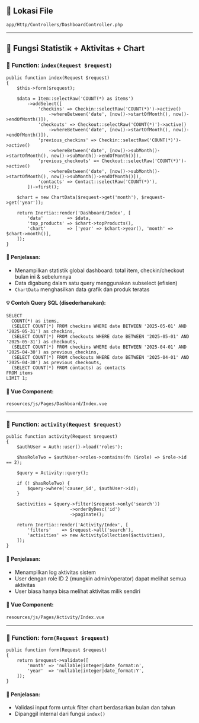 ## 📁 Lokasi File

`app/Http/Controllers/DashboardController.php`

- - -

## 🔹 Fungsi Statistik + Aktivitas + Chart

### 🔧 Function: `index(Request $request)`

```
public function index(Request $request)
{
    $this->form($request);

    $data = Item::selectRaw('COUNT(*) as items')
        ->addSelect([
            'checkins' => Checkin::selectRaw('COUNT(*)')->active()
                ->whereBetween('date', [now()->startOfMonth(), now()->endOfMonth()]),
            'checkouts' => Checkout::selectRaw('COUNT(*)')->active()
                ->whereBetween('date', [now()->startOfMonth(), now()->endOfMonth()]),
            'previous_checkins' => Checkin::selectRaw('COUNT(*)')->active()
                ->whereBetween('date', [now()->subMonth()->startOfMonth(), now()->subMonth()->endOfMonth()]),
            'previous_checkouts' => Checkout::selectRaw('COUNT(*)')->active()
                ->whereBetween('date', [now()->subMonth()->startOfMonth(), now()->subMonth()->endOfMonth()]),
            'contacts' => Contact::selectRaw('COUNT(*)'),
        ])->first();

    $chart = new ChartData($request->get('month'), $request->get('year'));

    return Inertia::render('Dashboard/Index', [
        'data'         => $data,
        'top_products' => $chart->topProducts(),
        'chart'        => ['year' => $chart->year(), 'month' => $chart->month()],
    ]);
}
```

#### 📝 Penjelasan:

*   Menampilkan statistik global dashboard: total item, checkin/checkout bulan ini & sebelumnya
*   Data digabung dalam satu query menggunakan subselect (efisien)
*   `ChartData` menghasilkan data grafik dan produk teratas

#### 💡 Contoh Query SQL (disederhanakan):

```
SELECT
  COUNT(*) as items,
  (SELECT COUNT(*) FROM checkins WHERE date BETWEEN '2025-05-01' AND '2025-05-31') as checkins,
  (SELECT COUNT(*) FROM checkouts WHERE date BETWEEN '2025-05-01' AND '2025-05-31') as checkouts,
  (SELECT COUNT(*) FROM checkins WHERE date BETWEEN '2025-04-01' AND '2025-04-30') as previous_checkins,
  (SELECT COUNT(*) FROM checkouts WHERE date BETWEEN '2025-04-01' AND '2025-04-30') as previous_checkouts,
  (SELECT COUNT(*) FROM contacts) as contacts
FROM items
LIMIT 1;
```

#### 📄 Vue Component:

`resources/js/Pages/Dashboard/Index.vue`

- - -

### 🔧 Function: `activity(Request $request)`

```
public function activity(Request $request)
{
    $authUser = Auth::user()->load('roles');

    $hasRoleTwo = $authUser->roles->contains(fn ($role) => $role->id == 2);

    $query = Activity::query();

    if (! $hasRoleTwo) {
        $query->where('causer_id', $authUser->id);
    }

    $activities = $query->filter($request->only('search'))
                        ->orderByDesc('id')
                        ->paginate();

    return Inertia::render('Activity/Index', [
        'filters'    => $request->all('search'),
        'activities' => new ActivityCollection($activities),
    ]);
}
```

#### 📝 Penjelasan:

*   Menampilkan log aktivitas sistem
*   User dengan role ID 2 (mungkin admin/operator) dapat melihat semua aktivitas
*   User biasa hanya bisa melihat aktivitas milik sendiri

#### 📄 Vue Component:

`resources/js/Pages/Activity/Index.vue`

- - -

### 🔧 Function: `form(Request $request)`

```
public function form(Request $request)
{
    return $request->validate([
        'month' => 'nullable|integer|date_format:n',
        'year'  => 'nullable|integer|date_format:Y',
    ]);
}
```

#### 📝 Penjelasan:

*   Validasi input form untuk filter chart berdasarkan bulan dan tahun
*   Dipanggil internal dari fungsi `index()`